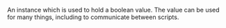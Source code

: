 An instance which is used to hold a boolean value. The value can be used for many things, including to communicate between scripts.